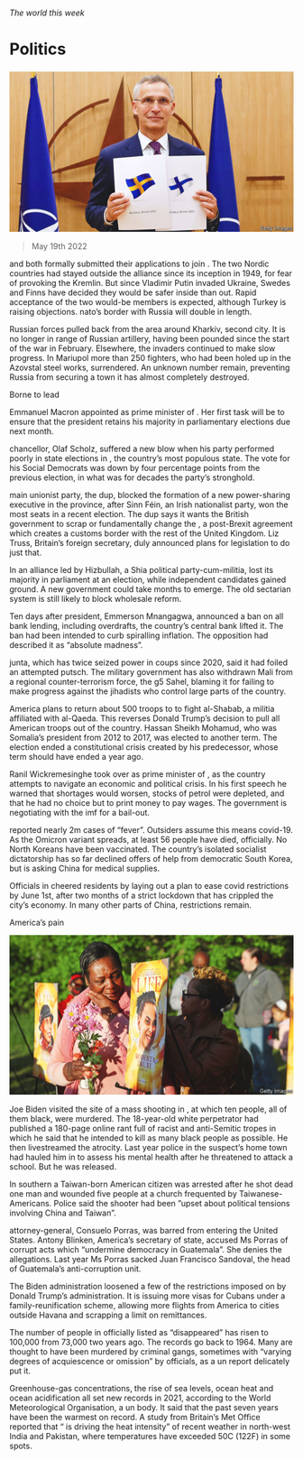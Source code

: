 ###### The world this week

# Politics 

#####  

![image](images/20220521_WWP002.jpg) 

> May 19th 2022 

 and  both formally submitted their applications to join . The two Nordic countries had stayed outside the alliance since its inception in 1949, for fear of provoking the Kremlin. But since Vladimir Putin invaded Ukraine, Swedes and Finns have decided they would be safer inside than out. Rapid acceptance of the two would-be members is expected, although Turkey is raising objections. nato’s border with Russia will double in length.

Russian forces pulled back from the area around Kharkiv,  second city. It is no longer in range of Russian artillery, having been pounded since the start of the war in February. Elsewhere, the invaders continued to make slow progress. In Mariupol more than 250 fighters, who had been holed up in the Azovstal steel works, surrendered. An unknown number remain, preventing Russia from securing a town it has almost completely destroyed.

Borne to lead

Emmanuel Macron appointed  as prime minister of . Her first task will be to ensure that the president retains his majority in parliamentary elections due next month.

 chancellor, Olaf Scholz, suffered a new blow when his party performed poorly in state elections in , the country’s most populous state. The vote for his Social Democrats was down by four percentage points from the previous election, in what was for decades the party’s stronghold.

 main unionist party, the dup, blocked the formation of a new power-sharing executive in the province, after Sinn Féin, an Irish nationalist party, won the most seats in a recent election. The dup says it wants the British government to scrap or fundamentally change the , a post-Brexit agreement which creates a customs border with the rest of the United Kingdom. Liz Truss, Britain’s foreign secretary, duly announced plans for legislation to do just that.

In  an alliance led by Hizbullah, a Shia political party-cum-militia, lost its majority in parliament at an election, while independent candidates gained ground. A new government could take months to emerge. The old sectarian system is still likely to block wholesale reform.

Ten days after  president, Emmerson Mnangagwa, announced a ban on all bank lending, including overdrafts, the country’s central bank lifted it. The ban had been intended to curb spiralling inflation. The opposition had described it as “absolute madness”.

 junta, which has twice seized power in coups since 2020, said it had foiled an attempted putsch. The military government has also withdrawn Mali from a regional counter-terrorism force, the g5 Sahel, blaming it for failing to make progress against the jihadists who control large parts of the country.

America plans to return about 500 troops to  to fight al-Shabab, a militia affiliated with al-Qaeda. This reverses Donald Trump’s decision to pull all American troops out of the country. Hassan Sheikh Mohamud, who was Somalia’s president from 2012 to 2017, was elected to another term. The election ended a constitutional crisis created by his predecessor, whose term should have ended a year ago.

Ranil Wickremesinghe took over as prime minister of , as the country attempts to navigate an economic and political crisis. In his first speech he warned that shortages would worsen, stocks of petrol were depleted, and that he had no choice but to print money to pay wages. The government is negotiating with the imf for a bail-out.

 reported nearly 2m cases of “fever”. Outsiders assume this means covid-19. As the Omicron variant spreads, at least 56 people have died, officially. No North Koreans have been vaccinated. The country’s isolated socialist dictatorship has so far declined offers of help from democratic South Korea, but is asking China for medical supplies. 

Officials in  cheered residents by laying out a plan to ease covid restrictions by June 1st, after two months of a strict lockdown that has crippled the city’s economy. In many other parts of China, restrictions remain. 

America’s pain

![image](images/20220521_WWP003.jpg) 


Joe Biden visited the site of a mass shooting in , at which ten people, all of them black, were murdered. The 18-year-old white perpetrator had published a 180-page online rant full of racist and anti-Semitic tropes in which he said that he intended to kill as many black people as possible. He then livestreamed the atrocity. Last year police in the suspect’s home town had hauled him in to assess his mental health after he threatened to attack a school. But he was released. 

In southern  a Taiwan-born American citizen was arrested after he shot dead one man and wounded five people at a church frequented by Taiwanese-Americans. Police said the shooter had been ”upset about political tensions involving China and Taiwan”.

 attorney-general, Consuelo Porras, was barred from entering the United States. Antony Blinken, America’s secretary of state, accused Ms Porras of corrupt acts which “undermine democracy in Guatemala”. She denies the allegations. Last year Ms Porras sacked Juan Francisco Sandoval, the head of Guatemala’s anti-corruption unit.

The Biden administration loosened a few of the restrictions imposed on  by Donald Trump’s administration. It is issuing more visas for Cubans under a family-reunification scheme, allowing more flights from America to cities outside Havana and scrapping a limit on remittances. 

The number of people in  officially listed as “disappeared” has risen to 100,000 from 73,000 two years ago. The records go back to 1964. Many are thought to have been murdered by criminal gangs, sometimes with “varying degrees of acquiescence or omission” by officials, as a un report delicately put it.

Greenhouse-gas concentrations, the rise of sea levels, ocean heat and ocean acidification all set new records in 2021, according to the World Meteorological Organisation, a un body. It said that the past seven years have been the warmest on record. A study from Britain’s Met Office reported that “ is driving the heat intensity” of recent weather in north-west India and Pakistan, where temperatures have exceeded 50C (122F) in some spots. 

